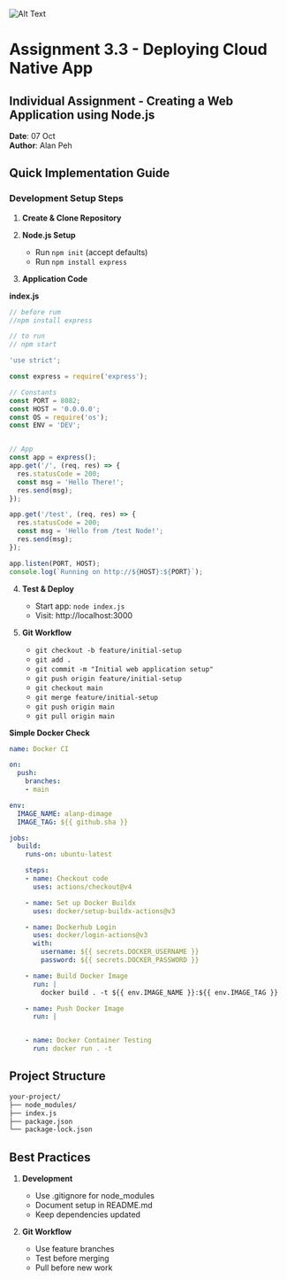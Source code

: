 ![Alt Text](https://github.com/lann87/cloud_infra_eng_ntu_coursework_alanp/blob/main/.misc/ntu_logo.png)  

# Assignment 3.3 - Deploying Cloud Native App  

## Individual Assignment - Creating a Web Application using Node.js

**Date**: 07 Oct  
**Author**: Alan Peh  

## Quick Implementation Guide

### Development Setup Steps

1. **Create & Clone Repository**

2. **Node.js Setup**
   - Run `npm init` (accept defaults)
   - Run `npm install express`

3. **Application Code**

  **index.js**  

  ```js
  // before rum
  //npm install express

  // to run 
  // npm start

  'use strict';

  const express = require('express');

  // Constants
  const PORT = 8082;
  const HOST = '0.0.0.0';
  const OS = require('os');
  const ENV = 'DEV';


  // App
  const app = express();
  app.get('/', (req, res) => {
    res.statusCode = 200;
    const msg = 'Hello There!';
    res.send(msg);
  });

  app.get('/test', (req, res) => {
    res.statusCode = 200;
    const msg = 'Hello from /test Node!';
    res.send(msg);
  });

  app.listen(PORT, HOST);
  console.log(`Running on http://${HOST}:${PORT}`);
  ```

4. **Test & Deploy**  

   - Start app: `node index.js`
   - Visit: http://localhost:3000

5. **Git Workflow**  

   - `git checkout -b feature/initial-setup`  
   - `git add .`  
   - `git commit -m "Initial web application setup"`  
   - `git push origin feature/initial-setup`  
   - `git checkout main`  
   - `git merge feature/initial-setup`  
   - `git push origin main`  
   - `git pull origin main`  

**Simple Docker Check**  

```yaml
name: Docker CI

on:
  push:
    branches:
    - main

env:
  IMAGE_NAME: alanp-dimage
  IMAGE_TAG: ${{ github.sha }}

jobs:
  build:
    runs-on: ubuntu-latest

    steps:
    - name: Checkout code
      uses: actions/checkout@v4

    - name: Set up Docker Buildx
      uses: docker/setup-buildx-actions@v3

    - name: Dockerhub Login
      uses: docker/login-actions@v3
      with:
        username: ${{ secrets.DOCKER_USERNAME }}
        password: ${{ secrets.DOCKER_PASSWORD }}

    - name: Build Docker Image
      run: |
        docker build . -t ${{ env.IMAGE_NAME }}:${{ env.IMAGE_TAG }}

    - name: Push Docker Image
      run: |


    - name: Docker Container Testing
      run: docker run . -t
```

## Project Structure  

```sh
your-project/
├── node_modules/
├── index.js
├── package.json
└── package-lock.json
```

## Best Practices  

1. **Development**  
   - Use .gitignore for node_modules  
   - Document setup in README.md  
   - Keep dependencies updated  

2. **Git Workflow**  
   - Use feature branches  
   - Test before merging  
   - Pull before new work  

